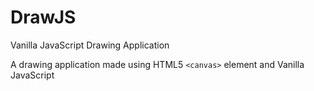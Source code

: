 # DrawJS
Vanilla JavaScript Drawing Application

A drawing application made using HTML5 `<canvas>` element and Vanilla JavaScript
